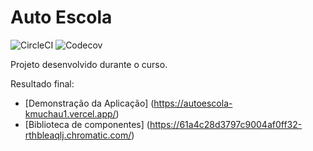 # Auto Escola

![CircleCI](https://img.shields.io/circleci/build/gh/kmuchau1/autoescola)
![Codecov](https://img.shields.io/codecov/c/github/kmuchau1/autoescola)

Projeto desenvolvido durante o curso.

Resultado final:

- [Demonstração da Aplicação] (https://autoescola-kmuchau1.vercel.app/)
- [Biblioteca de componentes] (https://61a4c28d3797c9004af0ff32-rthbleaqlj.chromatic.com/)
